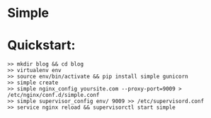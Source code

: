Simple
======

# Quickstart:

    >> mkdir blog && cd blog
    >> virtualenv env
    >> source env/bin/activate && pip install simple gunicorn
    >> simple create
    >> simple nginx_config yoursite.com --proxy-port=9009 > /etc/nginx/conf.d/simple.conf
    >> simple supervisor_config env/ 9009 >> /etc/supervisord.conf
    >> service nginx reload && supervisorctl start simple